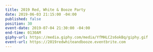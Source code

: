 ```yaml
---
title: 2019 Red, White & Booze Party
date: 2019-06-03 21:15:00 -04:00
published: false
position: 30
event-date: 2019-07-04 21:30:00 -04:00
end-time: 0130AM
giphy-url: https://media.giphy.com/media/YfMHLC2s6okBq/giphy.gif
event-url: https://2019redwhiteandbooze.eventbrite.com
---
```



